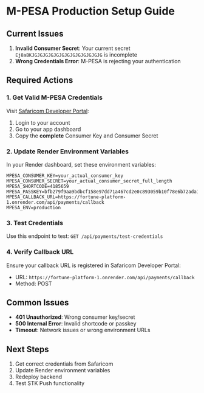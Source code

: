 # M-PESA Production Setup Guide

## Current Issues
1. **Invalid Consumer Secret**: Your current secret `Ej8aBKJGJGJGJGJGJGJGJGJGJGJGJGJG` is incomplete
2. **Wrong Credentials Error**: M-PESA is rejecting your authentication

## Required Actions

### 1. Get Valid M-PESA Credentials
Visit [Safaricom Developer Portal](https://developer.safaricom.co.ke/):
1. Login to your account
2. Go to your app dashboard
3. Copy the **complete** Consumer Key and Consumer Secret

### 2. Update Render Environment Variables
In your Render dashboard, set these environment variables:

```
MPESA_CONSUMER_KEY=your_actual_consumer_key
MPESA_CONSUMER_SECRET=your_actual_consumer_secret_full_length
MPESA_SHORTCODE=4185659
MPESA_PASSKEY=bfb279f9aa9bdbcf158e97dd71a467cd2e0c893059b10f78e6b72ada1ed2c919
MPESA_CALLBACK_URL=https://fortune-platform-1.onrender.com/api/payments/callback
MPESA_ENV=production
```

### 3. Test Credentials
Use this endpoint to test: `GET /api/payments/test-credentials`

### 4. Verify Callback URL
Ensure your callback URL is registered in Safaricom Developer Portal:
- URL: `https://fortune-platform-1.onrender.com/api/payments/callback`
- Method: POST

## Common Issues
- **401 Unauthorized**: Wrong consumer key/secret
- **500 Internal Error**: Invalid shortcode or passkey
- **Timeout**: Network issues or wrong environment URLs

## Next Steps
1. Get correct credentials from Safaricom
2. Update Render environment variables
3. Redeploy backend
4. Test STK Push functionality